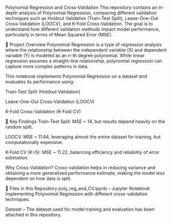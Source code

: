 Polynomial Regression and Cross-Validation
This repository contains an in-depth analysis of Polynomial Regression, comparing different validation techniques such as Holdout Validation (Train-Test Split), Leave-One-Out Cross-Validation (LOOCV), and K-Fold Cross-Validation. The goal is to understand how different validation methods impact model performance, particularly in terms of Mean Squared Error (MSE).

📌 Project Overview
Polynomial Regression is a type of regression analysis where the relationship between the independent variable (X) and dependent variable (Y) is modeled as an n-th degree polynomial. While linear regression assumes a straight-line relationship, polynomial regression can capture more complex patterns in data.

This notebook implements Polynomial Regression on a dataset and evaluates its performance using:

Train-Test Split (Holdout Validation)

Leave-One-Out Cross-Validation (LOOCV)

K-Fold Cross-Validation (K-Fold CV)

🚀 Key Findings
Train-Test Split: MSE ~ 14, but results depend heavily on the random split.

LOOCV: MSE ~ 11.64, leveraging almost the entire dataset for training, but computationally expensive.

K-Fold CV (K=5): MSE ~ 11.22, balancing efficiency and reliability of error estimation.

Why Cross-Validation?
Cross-validation helps in reducing variance and obtaining a more generalized performance estimate, making the model less dependent on how data is split.

📂 Files in this Repository
poly_reg_and_CV.ipynb – Jupyter Notebook implementing Polynomial Regression with different cross-validation techniques.

Dataset – The dataset used for model training and evaluation has been attached in this repository.
